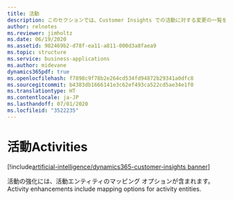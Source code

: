 ```yaml
---
title: 活動
description: このセクションでは、Customer Insights での活動に対する変更の一覧を示します。
author: relnotes
ms.reviewer: jimholtz
ms.date: 06/19/2020
ms.assetid: 982469b2-d78f-ea11-a811-000d3a8faea9
ms.topic: structure
ms.service: business-applications
ms.author: midevane
dynamics365pdf: true
ms.openlocfilehash: f7898c9f78b2e264cd534fd94872b29341a0dfc8
ms.sourcegitcommit: b4383db1666141e3c62ef493ca522cd5ae34e1f0
ms.translationtype: HT
ms.contentlocale: ja-JP
ms.lasthandoff: 07/01/2020
ms.locfileid: "3522235"
---
```

# <a name="activities"></a><span data-ttu-id="faf7a-103">活動</span><span class="sxs-lookup"><span data-stu-id="faf7a-103">Activities</span></span>

[!include[artificial-intelligence/dynamics365-customer-insights banner](../includes/artificial-intelligence/dynamics365-customer-insights.md)]

<!--structure start-->
<span data-ttu-id="faf7a-104">活動の強化には、活動エンティティのマッピング オプションが含まれます。</span><span class="sxs-lookup"><span data-stu-id="faf7a-104">Activity enhancements include mapping options for activity entities.</span></span>
<!--structure end-->



